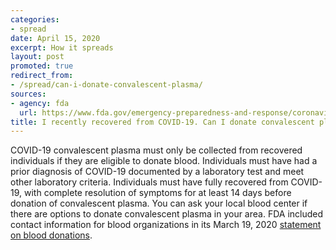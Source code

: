 ```yaml
---
categories:
- spread
date: April 15, 2020
excerpt: How it spreads
layout: post
promoted: true
redirect_from:
- /spread/can-i-donate-convalescent-plasma/
sources:
- agency: fda
  url: https://www.fda.gov/emergency-preparedness-and-response/coronavirus-disease-2019-covid-19/coronavirus-disease-2019-covid-19-frequently-asked-questions
title: I recently recovered from COVID-19. Can I donate convalescent plasma?
---
```


COVID-19 convalescent plasma must only be collected from recovered individuals if they are eligible to donate blood. Individuals must have had a prior diagnosis of COVID-19 documented by a laboratory test and meet other laboratory criteria. Individuals must have fully recovered from COVID-19, with complete resolution of symptoms for at least 14 days before donation of convalescent plasma. You can ask your local blood center if there are options to donate convalescent plasma in your area. FDA included contact information for blood organizations in its March 19, 2020 [statement on blood donations](https://www.fda.gov/news-events/press-announcements/coronavirus-covid-19-update-blood-donations).